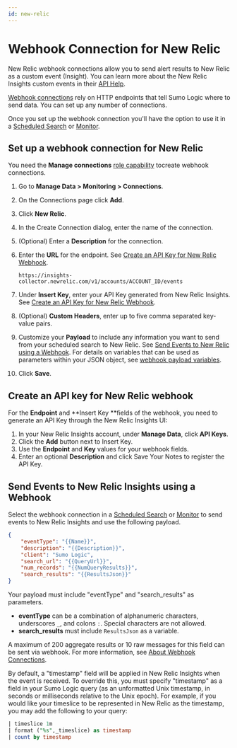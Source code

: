 ```yaml
---
id: new-relic
---
```


# Webhook Connection for New Relic

New Relic webhook connections allow you to send alert results to New Relic as a custom event (Insight). You can learn more about the New Relic Insights custom events in their [API Help](https://docs.newrelic.com/docs/insights/explore-data/custom-events/insert-custom-events-insights-api).

[Webhook connections](set-up-webhook-connections.md) rely on HTTP endpoints that tell Sumo Logic where to send data. You can set up any number of connections.

Once you set up the webhook connection you'll have the option to use it in a [Scheduled Search](schedule-searches-webhook-connections.md) or [Monitor](/docs/alerts/monitors).

## Set up a webhook connection for New Relic

You need the **Manage connections** [role capability](../../users-and-roles/roles/role-capabilities.md) tocreate webhook connections.

1. Go to **Manage Data \> Monitoring \> Connections**.
1. On the Connections page click **Add**.
1. Click **New Relic**.
1. In the Create Connection dialog, enter the name of the connection.
1. (Optional) Enter a **Description** for the connection.
1. Enter the **URL** for the endpoint. See [Create an API Key for New Relic Webhook](#create-an-api-key-for-new-relic-webhook).

    ```
    https://insights-collector.newrelic.com/v1/accounts/ACCOUNT_ID/events
    ```

1. Under **Insert Key**, enter your API Key generated from New Relic Insights. See [Create an API Key for New Relic Webhook](#webhook-connection-for-new-relic).
1. (Optional) **Custom Headers**, enter up to five comma separated key-value pairs.
1. Customize your **Payload** to include any information you want to send from your scheduled search to New Relic. See [Send Events to New Relic using a Webhook](#send-events-to-new-relic-insights-using-a-webhook). For details on variables that can be used as parameters within your JSON object, see [webhook payload variables](set-up-webhook-connections.md).
1. Click **Save**.

## Create an API key for New Relic webhook

For the **Endpoint** and **Insert Key **fields of the webhook, you need to generate an API Key through the New Relic Insights UI:

1. In your New Relic Insights account, under **Manage Data**, click **API Keys**.
1. Click the **Add** button next to Insert Key.
1. Use the **Endpoint** and **Key** values for your webhook fields.
1. Enter an optional **Description** and click Save Your Notes to register the API Key.

## Send Events to New Relic Insights using a Webhook

Select the webhook connection in a [Scheduled Search](schedule-searches-webhook-connections.md) or [Monitor](/docs/alerts/monitors) to send events to New Relic Insights and use the following payload.

```json
{
    "eventType": "{{Name}}", 
    "description": "{{Description}}", 
    "client": "Sumo Logic", 
    "search_url": "{{QueryUrl}}", 
    "num_records": "{{NumQueryResults}}", 
    "search_results": "{{ResultsJson}}" 
}
```

Your payload must include "eventType" and "search_results" as
parameters.

* **eventType** can be a combination of alphanumeric characters, underscores `_`, and colons `:`. Special characters are not allowed.
* **search_results** must include `ResultsJson` as a variable.

A maximum of 200 aggregate results or 10 raw messages for this field can be sent via webhook. For more information, see [About Webhook Connections](set-up-webhook-connections.md).

By default, a "timestamp" field will be applied in New Relic Insights when the event is received. To override this, you must specify "timestamp" as a field in your Sumo Logic query (as an unformatted Unix timestamp, in seconds or milliseconds relative to the Unix epoch). For example, if you would like your timeslice to be represented in New Relic as the timestamp, you may add the following to your query: 

```sql
| timeslice 1m
| format ("%s",_timeslice) as timestamp
| count by timestamp
```
